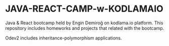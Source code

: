 # JAVA-REACT-CAMP-w-KODLAMAIO
 Java & React bootcamp held by Engin Demiroğ on kodlama.io platform. This repository includes homeworks and projects that related with the bootcamp.
 
 
 Odev2 includes inheritance-polymorphism applications.
